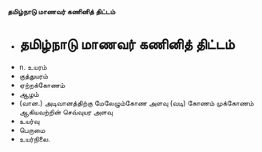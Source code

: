 **தமிழ்நாடு மாணவர் கணினித் திட்டம்**
- # தமிழ்நாடு மாணவர் கணினித் திட்டம்
- n. உயரம்
- குத்துயரம்
- ஏற்றக்கோணம்
- ஆழம்
- (வான.) அடிவானத்திற்கு மேலேழும்கோண அளவு (வடி) கோணம் முக்கோணம் ஆகியவற்றின் செவ்வுயர அளவு
- உயர்வு
- பெருமை
- உயர்நிலை.

